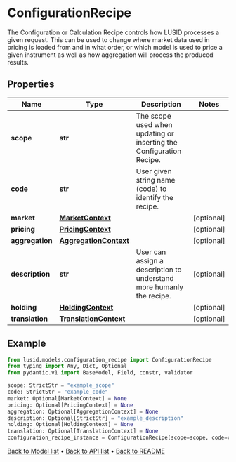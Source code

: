 # ConfigurationRecipe

The Configuration or Calculation Recipe controls how LUSID processes a given request. This can be used to change where market data used in pricing is loaded from and in what order, or which model is used to price a given instrument as well as how aggregation will process the produced results.
## Properties
Name | Type | Description | Notes
------------ | ------------- | ------------- | -------------
**scope** | **str** | The scope used when updating or inserting the Configuration Recipe. | 
**code** | **str** | User given string name (code) to identify the recipe. | 
**market** | [**MarketContext**](MarketContext.md) |  | [optional] 
**pricing** | [**PricingContext**](PricingContext.md) |  | [optional] 
**aggregation** | [**AggregationContext**](AggregationContext.md) |  | [optional] 
**description** | **str** | User can assign a description to understand more humanly the recipe. | [optional] 
**holding** | [**HoldingContext**](HoldingContext.md) |  | [optional] 
**translation** | [**TranslationContext**](TranslationContext.md) |  | [optional] 
## Example

```python
from lusid.models.configuration_recipe import ConfigurationRecipe
from typing import Any, Dict, Optional
from pydantic.v1 import BaseModel, Field, constr, validator

scope: StrictStr = "example_scope"
code: StrictStr = "example_code"
market: Optional[MarketContext] = None
pricing: Optional[PricingContext] = None
aggregation: Optional[AggregationContext] = None
description: Optional[StrictStr] = "example_description"
holding: Optional[HoldingContext] = None
translation: Optional[TranslationContext] = None
configuration_recipe_instance = ConfigurationRecipe(scope=scope, code=code, market=market, pricing=pricing, aggregation=aggregation, description=description, holding=holding, translation=translation)

```

[Back to Model list](../README.md#documentation-for-models) &#8226; [Back to API list](../README.md#documentation-for-api-endpoints) &#8226; [Back to README](../README.md)

